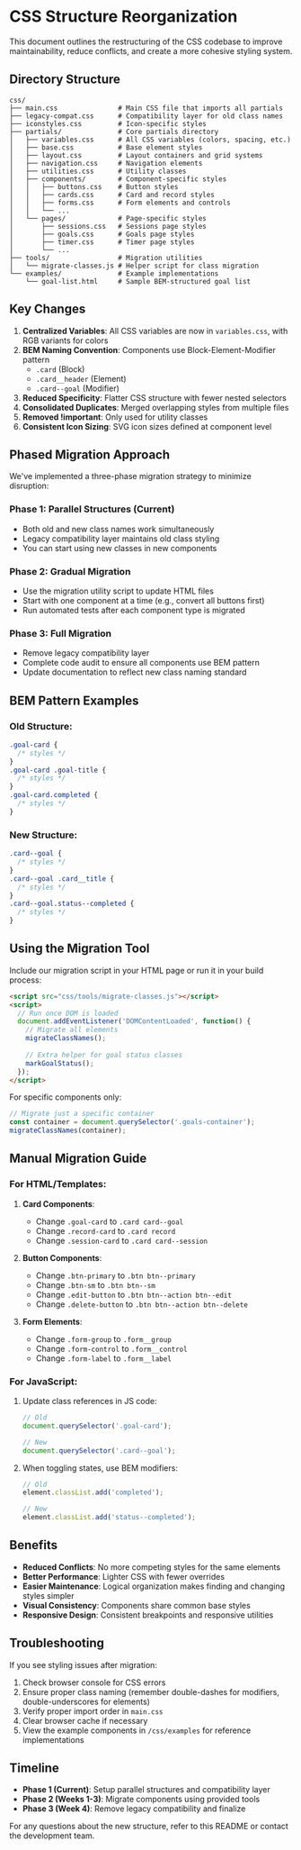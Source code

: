 # CSS Structure Reorganization

This document outlines the restructuring of the CSS codebase to improve maintainability, reduce conflicts, and create a more cohesive styling system.

## Directory Structure

```
css/
├── main.css               # Main CSS file that imports all partials
├── legacy-compat.css      # Compatibility layer for old class names
├── iconstyles.css         # Icon-specific styles
├── partials/              # Core partials directory
│   ├── variables.css      # All CSS variables (colors, spacing, etc.)
│   ├── base.css           # Base element styles
│   ├── layout.css         # Layout containers and grid systems
│   ├── navigation.css     # Navigation elements
│   ├── utilities.css      # Utility classes
│   ├── components/        # Component-specific styles
│   │   ├── buttons.css    # Button styles
│   │   ├── cards.css      # Card and record styles
│   │   ├── forms.css      # Form elements and controls
│   │   └── ...
│   └── pages/             # Page-specific styles
│       ├── sessions.css   # Sessions page styles
│       ├── goals.css      # Goals page styles
│       ├── timer.css      # Timer page styles
│       └── ...
├── tools/                 # Migration utilities
│   └── migrate-classes.js # Helper script for class migration
└── examples/              # Example implementations
    └── goal-list.html     # Sample BEM-structured goal list
```

## Key Changes

1. **Centralized Variables**: All CSS variables are now in `variables.css`, with RGB variants for colors
2. **BEM Naming Convention**: Components use Block-Element-Modifier pattern
   - `.card` (Block)
   - `.card__header` (Element)
   - `.card--goal` (Modifier)
3. **Reduced Specificity**: Flatter CSS structure with fewer nested selectors
4. **Consolidated Duplicates**: Merged overlapping styles from multiple files
5. **Removed !important**: Only used for utility classes
6. **Consistent Icon Sizing**: SVG icon sizes defined at component level

## Phased Migration Approach

We've implemented a three-phase migration strategy to minimize disruption:

### Phase 1: Parallel Structures (Current)
- Both old and new class names work simultaneously
- Legacy compatibility layer maintains old class styling
- You can start using new classes in new components

### Phase 2: Gradual Migration
- Use the migration utility script to update HTML files
- Start with one component at a time (e.g., convert all buttons first)
- Run automated tests after each component type is migrated

### Phase 3: Full Migration
- Remove legacy compatibility layer
- Complete code audit to ensure all components use BEM pattern
- Update documentation to reflect new class naming standard

## BEM Pattern Examples

### Old Structure:
```css
.goal-card {
  /* styles */
}
.goal-card .goal-title {
  /* styles */
}
.goal-card.completed {
  /* styles */
}
```

### New Structure:
```css
.card--goal {
  /* styles */
}
.card--goal .card__title {
  /* styles */
}
.card--goal.status--completed {
  /* styles */
}
```

## Using the Migration Tool

Include our migration script in your HTML page or run it in your build process:

```html
<script src="css/tools/migrate-classes.js"></script>
<script>
  // Run once DOM is loaded
  document.addEventListener('DOMContentLoaded', function() {
    // Migrate all elements
    migrateClassNames();
    
    // Extra helper for goal status classes
    markGoalStatus();
  });
</script>
```

For specific components only:
```js
// Migrate just a specific container
const container = document.querySelector('.goals-container');
migrateClassNames(container);
```

## Manual Migration Guide

### For HTML/Templates:

1. **Card Components**:
   - Change `.goal-card` to `.card card--goal`
   - Change `.record-card` to `.card record`
   - Change `.session-card` to `.card card--session`

2. **Button Components**:
   - Change `.btn-primary` to `.btn btn--primary`
   - Change `.btn-sm` to `.btn btn--sm`
   - Change `.edit-button` to `.btn btn--action btn--edit`
   - Change `.delete-button` to `.btn btn--action btn--delete`

3. **Form Elements**:
   - Change `.form-group` to `.form__group`
   - Change `.form-control` to `.form__control`
   - Change `.form-label` to `.form__label`

### For JavaScript:

1. Update class references in JS code:
   ```js
   // Old
   document.querySelector('.goal-card');
   
   // New
   document.querySelector('.card--goal');
   ```

2. When toggling states, use BEM modifiers:
   ```js
   // Old
   element.classList.add('completed');
   
   // New
   element.classList.add('status--completed');
   ```

## Benefits

- **Reduced Conflicts**: No more competing styles for the same elements
- **Better Performance**: Lighter CSS with fewer overrides
- **Easier Maintenance**: Logical organization makes finding and changing styles simpler
- **Visual Consistency**: Components share common base styles
- **Responsive Design**: Consistent breakpoints and responsive utilities

## Troubleshooting

If you see styling issues after migration:

1. Check browser console for CSS errors
2. Ensure proper class naming (remember double-dashes for modifiers, double-underscores for elements)
3. Verify proper import order in `main.css`
4. Clear browser cache if necessary
5. View the example components in `/css/examples` for reference implementations

## Timeline

- **Phase 1 (Current)**: Setup parallel structures and compatibility layer
- **Phase 2 (Weeks 1-3)**: Migrate components using provided tools
- **Phase 3 (Week 4)**: Remove legacy compatibility and finalize

For any questions about the new structure, refer to this README or contact the development team. 